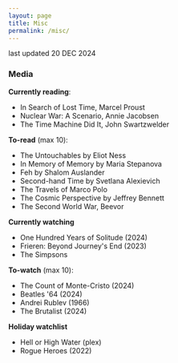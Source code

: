 ```yaml
---
layout: page
title: Misc
permalink: /misc/
---
```

last updated 20 DEC 2024

### Media
**Currently reading**:
- In Search of Lost Time, Marcel Proust
- Nuclear War: A Scenario, Annie Jacobsen
- The Time Machine Did It, John Swartzwelder

**To-read** (max 10):
- The Untouchables by Eliot Ness
- In Memory of Memory by Maria Stepanova
- Feh by Shalom Auslander
- Second-hand Time by Svetlana Alexievich
- The Travels of Marco Polo
- The Cosmic Perspective by Jeffrey Bennett
- The Second World War, Beevor

**Currently watching**
- One Hundred Years of Solitude (2024)
- Frieren: Beyond Journey's End (2023)
- The Simpsons

**To-watch** (max 10):
- The Count of Monte-Cristo (2024)
- Beatles '64 (2024)
- Andrei Rublev (1966)
- The Brutalist (2024)

**Holiday watchlist**
- Hell or High Water (plex)
- Rogue Heroes (2022)